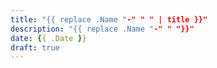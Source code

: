 ```yaml
---
title: "{{ replace .Name "-" " " | title }}"
description: "{{ replace .Name "-" " "}}"
date: {{ .Date }}
draft: true
---
```

